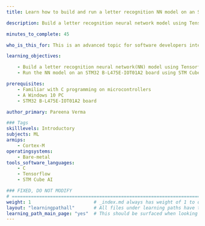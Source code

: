 ```yaml
---
title: Learn how to build and run a letter recognition NN model on an STM32L4 Discovery board

description: Build a letter recognition neural network model using Tensorflow and deploy it on an STM32 B-L475E-IOT01A2 board.

minutes_to_complete: 45

who_is_this_for: This is an advanced topic for software developers interested in building network models for microcontrollers.

learning_objectives: 

    - Build a letter recognition neural network(NN) model using Tensorflow framework
    - Run the NN model on an STM32 B-L475E-IOT01A2 board using STM Cube AI

prerequisites:
    - Familiar with C programming on microcontrollers
    - A Windows 10 PC 
    - STM32 B-L475E-IOT01A2 board

author_primary: Pareena Verma

### Tags
skilllevels: Introductory
subjects: ML
armips:
    - Cortex-M
operatingsystems:
    - Bare-metal
tools_software_languages:
    - C
    - Tensorflow
    - STM Cube AI

### FIXED, DO NOT MODIFY
# ================================================================================
weight: 1                       # _index.md always has weight of 1 to order correctly
layout: "learningpathall"       # All files under learning paths have this same wrapper
learning_path_main_page: "yes"  # This should be surfaced when looking for related content. Only set for _index.md of learning path content.
---
```

